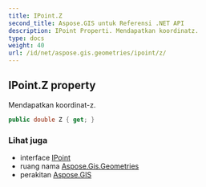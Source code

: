 ```yaml
---
title: IPoint.Z
second_title: Aspose.GIS untuk Referensi .NET API
description: IPoint Properti. Mendapatkan koordinatz.
type: docs
weight: 40
url: /id/net/aspose.gis.geometries/ipoint/z/
---
```

## IPoint.Z property

Mendapatkan koordinat-z.

```csharp
public double Z { get; }
```

### Lihat juga

* interface [IPoint](../)
* ruang nama [Aspose.Gis.Geometries](../../ipoint/)
* perakitan [Aspose.GIS](../../../)


